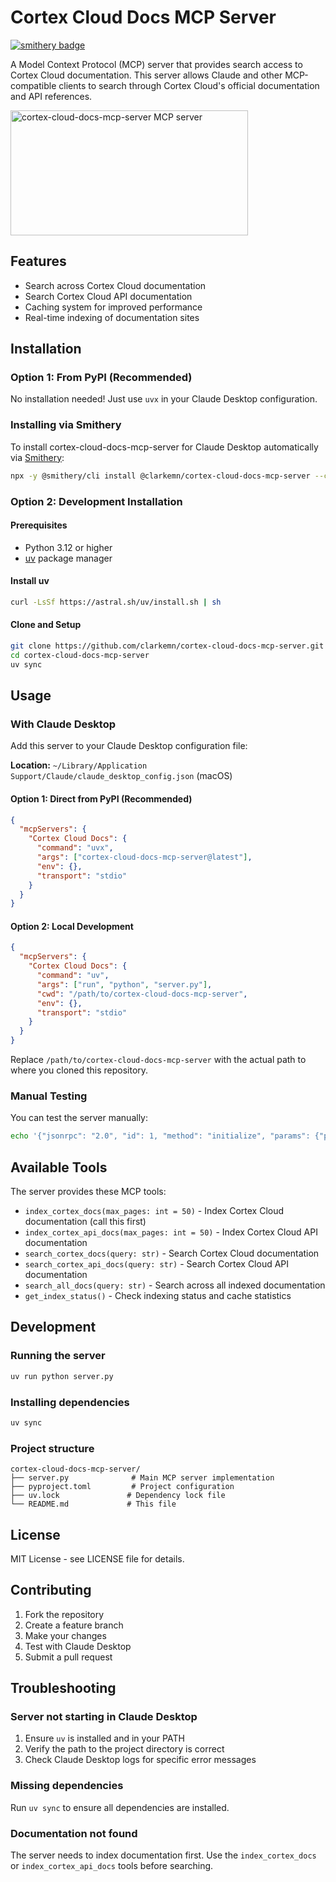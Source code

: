 # Cortex Cloud Docs MCP Server

[![smithery badge](https://smithery.ai/badge/@clarkemn/cortex-cloud-docs-mcp-server)](https://smithery.ai/server/@clarkemn/cortex-cloud-docs-mcp-server)

A Model Context Protocol (MCP) server that provides search access to Cortex Cloud documentation. This server allows Claude and other MCP-compatible clients to search through Cortex Cloud's official documentation and API references.

<a href="https://glama.ai/mcp/servers/@clarkemn/cortex-cloud-docs-mcp-server">
  <img width="380" height="200" src="https://glama.ai/mcp/servers/@clarkemn/cortex-cloud-docs-mcp-server/badge" alt="cortex-cloud-docs-mcp-server MCP server" />
</a>

## Features

- Search across Cortex Cloud documentation
- Search Cortex Cloud API documentation  
- Caching system for improved performance
- Real-time indexing of documentation sites

## Installation

### Option 1: From PyPI (Recommended)

No installation needed! Just use `uvx` in your Claude Desktop configuration.

### Installing via Smithery

To install cortex-cloud-docs-mcp-server for Claude Desktop automatically via [Smithery](https://smithery.ai/server/@clarkemn/cortex-cloud-docs-mcp-server):

```bash
npx -y @smithery/cli install @clarkemn/cortex-cloud-docs-mcp-server --client claude
```

### Option 2: Development Installation

#### Prerequisites

- Python 3.12 or higher
- [uv](https://docs.astral.sh/uv/) package manager

#### Install uv

```bash
curl -LsSf https://astral.sh/uv/install.sh | sh
```

#### Clone and Setup

```bash
git clone https://github.com/clarkemn/cortex-cloud-docs-mcp-server.git
cd cortex-cloud-docs-mcp-server
uv sync
```

## Usage

### With Claude Desktop

Add this server to your Claude Desktop configuration file:

**Location:** `~/Library/Application Support/Claude/claude_desktop_config.json` (macOS)

#### Option 1: Direct from PyPI (Recommended)

```json
{
  "mcpServers": {
    "Cortex Cloud Docs": {
      "command": "uvx",
      "args": ["cortex-cloud-docs-mcp-server@latest"],
      "env": {},
      "transport": "stdio"
    }
  }
}
```

#### Option 2: Local Development

```json
{
  "mcpServers": {
    "Cortex Cloud Docs": {
      "command": "uv",
      "args": ["run", "python", "server.py"],
      "cwd": "/path/to/cortex-cloud-docs-mcp-server",
      "env": {},
      "transport": "stdio"
    }
  }
}
```

Replace `/path/to/cortex-cloud-docs-mcp-server` with the actual path to where you cloned this repository.

### Manual Testing

You can test the server manually:

```bash
echo '{"jsonrpc": "2.0", "id": 1, "method": "initialize", "params": {"protocolVersion": "2024-11-05", "capabilities": {}, "clientInfo": {"name": "test", "version": "1.0"}}}' | uv run python server.py
```

## Available Tools

The server provides these MCP tools:

- `index_cortex_docs(max_pages: int = 50)` - Index Cortex Cloud documentation (call this first)
- `index_cortex_api_docs(max_pages: int = 50)` - Index Cortex Cloud API documentation  
- `search_cortex_docs(query: str)` - Search Cortex Cloud documentation
- `search_cortex_api_docs(query: str)` - Search Cortex Cloud API documentation
- `search_all_docs(query: str)` - Search across all indexed documentation
- `get_index_status()` - Check indexing status and cache statistics

## Development

### Running the server

```bash
uv run python server.py
```

### Installing dependencies

```bash
uv sync
```

### Project structure

```
cortex-cloud-docs-mcp-server/
├── server.py              # Main MCP server implementation
├── pyproject.toml         # Project configuration
├── uv.lock               # Dependency lock file
└── README.md             # This file
```

## License

MIT License - see LICENSE file for details.

## Contributing

1. Fork the repository
2. Create a feature branch
3. Make your changes
4. Test with Claude Desktop
5. Submit a pull request

## Troubleshooting

### Server not starting in Claude Desktop

1. Ensure `uv` is installed and in your PATH
2. Verify the path to the project directory is correct
3. Check Claude Desktop logs for specific error messages

### Missing dependencies

Run `uv sync` to ensure all dependencies are installed.

### Documentation not found

The server needs to index documentation first. Use the `index_cortex_docs` or `index_cortex_api_docs` tools before searching.